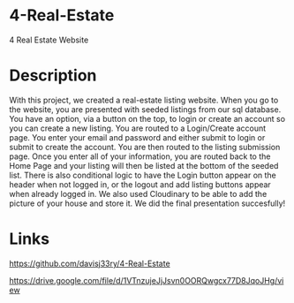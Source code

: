 # 4-Real-Estate
4 Real Estate Website

# Description
With this project, we created a real-estate listing website. When you go to the website, you are presented with seeded listings from our sql database. You have an option, via a button on the top, to login or create an account so you can create a new listing. You are routed to a Login/Create account page. You enter your email and password and either submit to login or submit to create the account. You are then routed to the listing submission page. Once you enter all of your information, you are routed back to the Home Page and your listing will then be listed at the bottom of the seeded list.
There is also conditional logic to have the Login button appear on the header when not logged in, or the logout and add listing buttons appear when already logged in.
We also used Cloudinary to be able to add the picture of your house and store it.
We did the final presentation succesfully!

# Links

https://github.com/davisj33ry/4-Real-Estate

https://drive.google.com/file/d/1VTnzujeJjJsvn0OORQwgcx77D8JqoJHg/view



